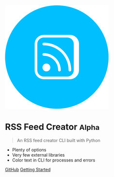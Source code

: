 ![logo](_media/icon.svg)
# RSS Feed Creator <small>Alpha</small>
> An RSS feed creator CLI built with Python
- Plenty of options
- Very few external libraries
- Color text in CLI for processes and errors
  
[GitHub](https://github.com/twhite96/rss-feed-parser/)
[Getting Started](#rss-feed-parser)